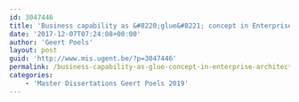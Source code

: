 ```yaml
---
id: 3047446
title: 'Business capability as &#8220;glue&#8221; concept in Enterprise Architecture (Maxime Bernaert &#8211; MEA)'
date: '2017-12-07T07:24:08+00:00'
author: 'Geert Poels'
layout: post
guid: 'http://www.mis.ugent.be/?p=3047446'
permalink: /business-capability-as-glue-concept-in-enterprise-architecture-maxime-bernaert-mea/
categories:
    - 'Master Dissertations Geert Poels 2019'
---
```


